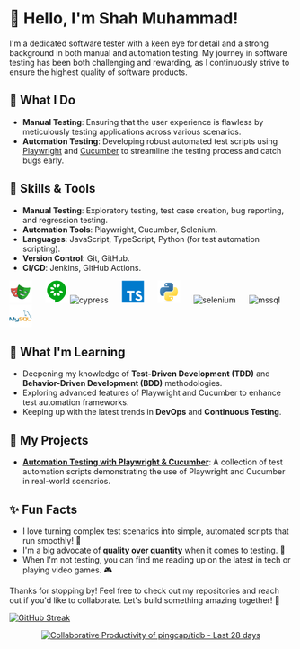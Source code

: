 # 👋 Hello, I'm Shah Muhammad!

I'm a dedicated software tester with a keen eye for detail and a strong background in both manual and automation testing. My journey in software testing has been both challenging and rewarding, as I continuously strive to ensure the highest quality of software products.

## 💼 What I Do

- **Manual Testing**: Ensuring that the user experience is flawless by meticulously testing applications across various scenarios.
- **Automation Testing**: Developing robust automated test scripts using [Playwright](https://playwright.dev/) and [Cucumber](https://cucumber.io/) to streamline the testing process and catch bugs early.

## 🔧 Skills & Tools

- **Manual Testing**: Exploratory testing, test case creation, bug reporting, and regression testing.
- **Automation Tools**: Playwright, Cucumber, Selenium.
- **Languages**: JavaScript, TypeScript, Python (for test automation scripting).
- **Version Control**: Git, GitHub.
- **CI/CD**: Jenkins, GitHub Actions.
<p align="left">
  <img src="https://raw.githubusercontent.com/devicons/devicon/master/icons/playwright/playwright-original.svg" alt="playwright" width="40" height="40" style="margin-right: 20px;"/>
  <img src="https://github.com/devicons/devicon/blob/master/icons/cucumber/cucumber-plain.svg" alt="cucumber" width="40" height="40"/>
  <img src="https://raw.githubusercontent.com/simple-icons/simple-icons/6e46ec1fc23b60c8fd0d2f2ff46db82e16dbd75f/icons/cypress.svg" alt="cypress" width="40" height="40" style="margin-right: 20px;"/>
  <img src="https://raw.githubusercontent.com/devicons/devicon/master/icons/typescript/typescript-original.svg" alt="typescript" width="40" height="40" style="margin-right: 20px;"/>
  <img src="https://raw.githubusercontent.com/devicons/devicon/master/icons/python/python-original.svg" alt="python" width="40" height="40" style="margin-right: 20px;"/>
  <img src="https://raw.githubusercontent.com/detain/svg-logos/780f25886640cef088af994181646db2f6b1a3f8/svg/selenium-logo.svg" alt="selenium" width="40" height="40" style="margin-right: 20px;"/>
  <img src="https://www.svgrepo.com/show/303229/microsoft-sql-server-logo.svg" alt="mssql" width="40" height="40" style="margin-right: 20px;"/>
  <img src="https://raw.githubusercontent.com/devicons/devicon/master/icons/mysql/mysql-original-wordmark.svg" alt="mysql" width="40" height="40" style="margin-right: 20px;"/>
</p>

## 🌱 What I'm Learning

- Deepening my knowledge of **Test-Driven Development (TDD)** and **Behavior-Driven Development (BDD)** methodologies.
- Exploring advanced features of Playwright and Cucumber to enhance test automation frameworks.
- Keeping up with the latest trends in **DevOps** and **Continuous Testing**.

## 🚀 My Projects

- **[Automation Testing with Playwright & Cucumber](https://github.com/SmNizamani/lambda-ecommerce)**: A collection of test automation scripts demonstrating the use of Playwright and Cucumber in real-world scenarios.

## ✨ Fun Facts

- I love turning complex test scenarios into simple, automated scripts that run smoothly! 🧩
- I'm a big advocate of **quality over quantity** when it comes to testing. 🚦
- When I'm not testing, you can find me reading up on the latest in tech or playing video games. 🎮

Thanks for stopping by! Feel free to check out my repositories and reach out if you'd like to collaborate. Let's build something amazing together! 🚀

[![GitHub Streak](https://streak-stats.demolab.com/?user=SmNizamani)](https://git.io/streak-stats)

<a href="https://next.ossinsight.io/widgets/official/compose-last-28-days-collaborative-productivity?repo_id=41986369" target="_blank" style="display: block" align="center">
  <picture>
    <source media="(prefers-color-scheme: dark)" srcset="https://next.ossinsight.io/widgets/official/compose-last-28-days-collaborative-productivity/thumbnail.png?repo_id=41986369&image_size=auto&color_scheme=dark" width="488.5" height="auto">
    <img alt="Collaborative Productivity of pingcap/tidb - Last 28 days" src="https://next.ossinsight.io/widgets/official/compose-last-28-days-collaborative-productivity/thumbnail.png?repo_id=41986369&image_size=auto&color_scheme=light" width="488.5" height="auto">
  </picture>
</a>

